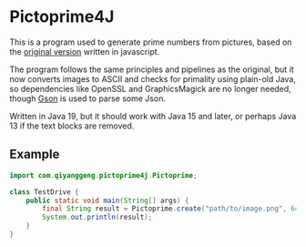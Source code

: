 # Pictoprime4J

This is a program used to generate prime numbers from pictures, based on the 
[original version](https://github.com/TotalTechGeek/pictoprime) written in javascript.

The program follows the same principles and pipelines as the original, but it now converts images to ASCII and checks
for primality using plain-old Java, so dependencies like OpenSSL and GraphicsMagick are no longer needed, though
[Gson](https://github.com/google/gson) is used to parse some Json.

Written in Java 19, but it should work with Java 15 and later, or perhaps Java 13 if the text blocks are removed.

## Example

```java
import com.qiyanggeng.pictoprime4j.Pictoprime;

class TestDrive {
    public static void main(String[] args) {
        final String result = Pictoprime.create("path/to/image.png", 64, 0.9f, true);
        System.out.println(result);
    }
}
```
